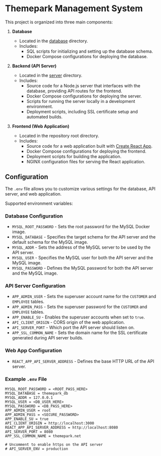 # Themepark Management System

This project is organized into three main components:
1.  **Database**
    -   Located in the [database](https://github.com/naumiaparanji/themeparkmanagement/tree/main/database) directory.
    -   Includes:
        -   SQL scripts for initializing and setting up the database schema.
        -   Docker Compose configurations for deploying the database.
2.  **Backend (API Server)**
    -   Located in the [server](https://github.com/naumiaparanji/themeparkmanagement/tree/main/server) directory.
    -   Includes:
        -   Source code for a Node.js server that interfaces with the database, providing API routes for the frontend.
        -   Docker Compose configurations for deploying the server.
        -   Scripts for running the server locally in a development environment.
        -   Deployment scripts, including SSL certificate setup and automated builds.
3.  **Frontend (Web Application)**
    
    -   Located in the repository root directory.
    -   Includes:
        -   Source code for a web application built with [Create React App](https://github.com/facebook/create-react-app).
        -   Docker Compose configurations for deploying the frontend.
        -   Deployment scripts for building the application.
        -   NGINX configuration files for serving the React application.

## Configuration
The `.env` file allows you to customize various settings for the database, API server, and web application.

Supported environment variables:
### Database Configuration
- `MYSQL_ROOT_PASSWORD` - Sets the root password for the MySQL Docker image.
- `MYSQL_DATABASE` - Specifies the target schema for the API server and the default schema for the MySQL image.
- `MYSQL_ADDR` - Sets the address of the MySQL server to be used by the API server.
- `MYSQL_USER` - Specifies the MySQL user for both the API server and the MySQL image.
- `MYSQL_PASSWORD` - Defines the MySQL password for both the API server and the MySQL image.

### API Server Configuration
- `APP_ADMIN_USER` - Sets the superuser account name for the `CUSTOMER` and `EMPLOYEE` tables.
- `APP_ADMIN_PASS` - Sets the superuser password for the `CUSTOMER` and `EMPLOYEE` tables.
- `APP_ENABLE_SU` - Enables the superuser accounts when set to `true`.
- `API_CLIENT_ORIGIN` - CORS origin of the web application.
- `API_SERVER_PORT` - Which port the API server should listen on.
- `APP_SSL_COMMON_NAME` - Sets the domain name for the SSL certificate generated during API server builds.

### Web App Configuration
- `REACT_APP_API_SERVER_ADDRESS` - Defines the base HTTP URL of the API server.

### Example `.env` File
```
MYSQL_ROOT_PASSWORD = <ROOT_PASS_HERE>
MYSQL_DATABASE = themepark_db
MYSQL_ADDR = 127.0.0.1
MYSQL_USER = <DB_USER_HERE>
MYSQL_PASSWORD = <DB_PASS_HERE>
APP_ADMIN_USER = root
APP_ADMIN_PASS = <SECURE_PASSWORD>
APP_ENABLE_SU = true
API_CLIENT_ORIGIN = http://localhost:3000
REACT_APP_API_SERVER_ADDRESS = http://localhost:8080
API_SERVER_PORT = 8080
APP_SSL_COMMON_NAME = themepark.net

# Uncomment to enable https on the API server
# API_SERVER_ENV = production
```
